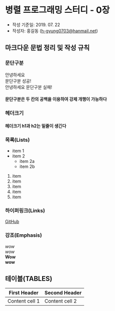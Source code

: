 # 병렬 프로그래밍 스터디 - 0장

- 작성 기준일: 2019. 07. 22
- 작성자: 홍길동 (h-gyung0703@hanmail.net)

## 마크다운 문법 정리 및 작성 규칙

### 문단구분
안녕하세요  
문단구분 성공!  
안녕하세요
문단구분 실패!  
#### 문단구분은 두 칸의 공백을 이용하여 강제 개행이 가능하다

### 헤더크기
#### 헤더크기 h1과 h2는 밑줄이 생긴다

### 목록(Lists)
* item 1
* item 2
  * item 2a
  * item 2b
1. item
2. item
3. item
1. item
1. item

### 하이퍼링크(Links)
[GitHub](http://github.com "깃허브")

### 강조(Emphasis)
*wow*  
_wow_  
**Wow**  
__wow__  

## 테이블(TABLES)
First Header | Second Header
------------ | -------------
Content cell 1 | Content cell 2
